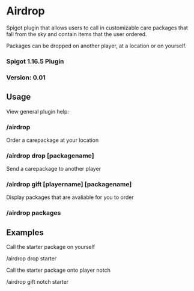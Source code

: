 # Airdrop
Spigot plugin that allows users to call in customizable care packages that fall from the sky and contain items that the user ordered.

Packages can be dropped on another player, at a location or on yourself.


### Spigot 1.16.5 Plugin
### Version: 0.01 

## Usage

View general plugin help:
### /airdrop 

Order a carepackage at your location
### /airdrop drop [packagename]

Send a carepackage to another player
### /airdrop gift [playername] [packagename]

Display packages that are avaliable for you to order
### /airdrop packages

## Examples

Call the starter package on yourself

/airdrop drop starter 

Call the starter package onto player notch

/airdrop gift notch starter